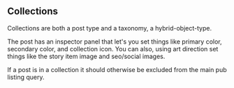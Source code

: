 ## Collections

Collections are both a post type and a taxonomy, a hybrid-object-type.

The post has an inspector panel that let's you set things like primary color, secondary color, and collection icon. You can also, using art direction set things like the story item image and seo/social images.

If a post is in a collection it should otherwise be excluded from the main pub listing query. 
